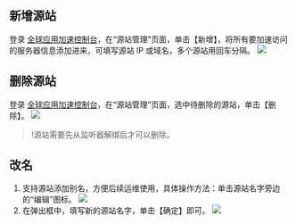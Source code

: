 
## 新增源站
登录 [全球应用加速控制台](https://console.cloud.tencent.com/gaap)，在“源站管理”页面，单击【新增】，将所有要加速访问的服务器信息添加进来，可填写源站 IP 或域名，多个源站用回车分隔。
![](https://main.qcloudimg.com/raw/28049c49f46caea0489f3c331d52cc01.png)

## 删除源站 
登录 [全球应用加速控制台](https://console.cloud.tencent.com/gaap)，在“源站管理”页面，选中待删除的源站，单击【删除】。
![](https://main.qcloudimg.com/raw/fc39e1152692ed745a223e7135089fd0.png)
>!源站需要先从监听器解绑后才可以删除。

## 改名
1. 支持源站添加别名，方便后续运维使用，具体操作方法：单击源站名字旁边的“编辑”图标。
![](https://main.qcloudimg.com/raw/a3b62d36cef59c343a8bfcf1ceff114f.png)
2. 在弹出框中，填写新的源站名字，单击【确定】即可。
![](https://main.qcloudimg.com/raw/6968a39954928e15b1d431df30334548.png)

